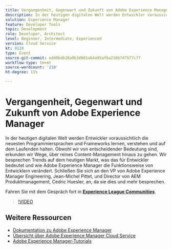 ```yaml
---
title: Vergangenheit, Gegenwart und Zukunft von Adobe Experience Manager
description: In der heutigen digitalen Welt werden Entwickler voraussichtlich die neuesten Programmiersprachen und Frameworks lernen, verstehen und auf dem Laufenden halten. Obwohl wir von entscheidender Bedeutung sind, erkunden wir Wege, über reines Content-Management hinaus zu gehen. Wir besprechen Trends auf dem heutigen Markt, was das für Entwickler bedeutet und wie Adobe Experience Manager die Funktionsweise von Entwicklern verändert. Schließen Sie sich an den VP von Adobe Experience Manager Engineering, Jean-Michel Pittet, und Director von AEM Produktmanagement, Cedric Huesler, an, da sie dies und mehr besprechen.
solution: Experience Manager
feature: Developer Tools
topic: Development
role: Developer, Architect
level: Beginner, Intermediate, Experienced
version: Cloud Service
kt: 9120
type: Event
source-git-commit: edd0bdb28a9b3d065a64a95af6a216b747577c77
workflow-type: tm+mt
source-wordcount: '210'
ht-degree: 11%

---
```


# Vergangenheit, Gegenwart und Zukunft von Adobe Experience Manager

In der heutigen digitalen Welt werden Entwickler voraussichtlich die neuesten Programmiersprachen und Frameworks lernen, verstehen und auf dem Laufenden halten. Obwohl wir von entscheidender Bedeutung sind, erkunden wir Wege, über reines Content-Management hinaus zu gehen. Wir besprechen Trends auf dem heutigen Markt, was das für Entwickler bedeutet und wie Adobe Experience Manager die Funktionsweise von Entwicklern verändert. Schließen Sie sich an den VP von Adobe Experience Manager Engineering, Jean-Michel Pittet, und Director von AEM Produktmanagement, Cedric Huesler, an, da sie dies und mehr besprechen.

Fahren Sie mit dem Gespräch fort in **[Experience League Communities](https://adobe.ly/2WrPvNj)**.

>[!VIDEO](https://video.tv.adobe.com/v/337528/?quality=12&learn=on&hidetitle=true)

## Weitere Ressourcen

- [Dokumentation zu Adobe Experience Manager ](https://experienceleague.adobe.com/docs/experience-manager-cloud-service.html?lang=de)
- [Übersicht über Adobe Experience Manager Cloud Service](https://experienceleague.adobe.com/docs/experience-manager-cloud-service/overview/home.html?lang=de)
- [Adobe Experience Manager-Tutorials](https://experienceleague.adobe.com/docs/experience-manager-tutorials.html?lang=de)
